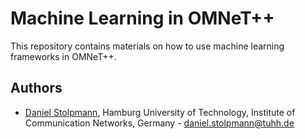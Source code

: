 # Machine Learning in OMNeT++

This repository contains materials on how to use machine learning frameworks in OMNeT++.

## Authors
 * [Daniel Stolpmann](https://github.com/dstolpmann), Hamburg University of Technology, Institute of Communication Networks, Germany - <daniel.stolpmann@tuhh.de>
